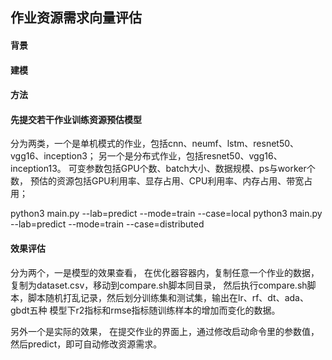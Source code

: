 ## 作业资源需求向量评估

#### 背景

#### 建模

#### 方法

#### 先提交若干作业训练资源预估模型
分为两类，一个是单机模式的作业，包括cnn、neumf、lstm、resnet50、vgg16、inception3；
另一个是分布式作业，包括resnet50、vgg16、inception13。
可变参数包括GPU个数、batch大小、数据规模、ps与worker个数，
预估的资源包括GPU利用率、显存占用、CPU利用率、内存占用、带宽占用；

python3 main.py --lab=predict --mode=train --case=local
python3 main.py --lab=predict --mode=train --case=distributed

#### 效果评估

分为两个，一是模型的效果查看，
在优化器容器内，复制任意一个作业的数据，复制为dataset.csv，移动到compare.sh脚本同目录，
然后执行compare.sh脚本，脚本随机打乱记录，然后划分训练集和测试集，输出在lr、rf、dt、ada、gbdt五种
模型下r2指标和rmse指标随训练样本的增加而变化的数据。

另外一个是实际的效果，
在提交作业的界面上，通过修改启动命令里的参数值，然后predict，即可自动修改资源需求。
